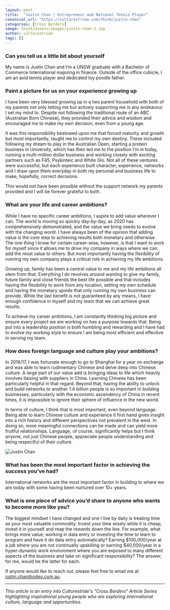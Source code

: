 ```yaml
---
layout: post
title:  "Justin Chan | Entrepreneur and National Tennis Player"
canonical_url: "https://culturestride.com/think/justin-chan"
categories: [Cross Borders]
image: think/assets/images/justin-chan-2.jpg
author: culturestride
tags: []
---
```



### Can you tell us a little bit about yourself 

My name is Justin Chan and I’m a UNSW graduate with a Bachelor of Commerce International majoring in finance. Outside of the office cubicle, I am an avid tennis player and dedicated toy poodle father.

### Paint a picture for us on your experience growing up
    
I have been very blessed growing up in a two parent household with both of my parents not only letting me but actively supporting me in any endeavour I set my mind to. Despite not following the traditional route of an ABC (Australian Born Chinese), they provided their advice and wisdom and encouraged me to make my own decision, even from a young age.

It was this responsibility bestowed upon me that forced maturity and growth but most importantly, taught me to control my own destiny. These included following my dream to play in the Australian Open, starting a protein business in University, which has then led me to the position I’m in today, running a multi-million dollar business and working closely with exciting partners such as F45, Psykinteic and White Glo. Not all of these ventures were successful, but each experience built character, experience, networks and I draw upon them everyday in both my personal and business life to make, hopefully, correct decisions.

This would not have been possible without the support network my parents provided and I will be forever grateful to both.

### What are your life and career ambitions?
 
While I have no specific career ambitions, I aspire to add value wherever I can. The world is moving so quickly day-by-day, as 2020 has comprehensively demonstrated, and the value we bring needs to evolve with the changing world. I have always been of the opinion that adding value is the core step to achieving results both monetary and otherwise. The one thing I know for certain career-wise, however, is that I want to work for myself since it allows me to drive my company in ways where we can add the most value to others. But most importantly having the flexibility of running my own company plays a critical role in achieving my life ambitions.

Growing up, family has been a central value to me and my life ambitions all stem from that. Everything I do revolves around wanting to give my family, future family and close friends the best life possible and that includes having the flexibility to work from any location, setting my own schedule and having the monetary upside that only running my own business can provide. While the last benefit is not guaranteed by any means, I have enough confidence in myself and my team that we can achieve great results.

To achieve my career ambitions, I am constantly thinking big picture and ensure every project we are working on has a purpose towards that. Being put into a leadership position is both humbling and rewarding and I have had to evolve my working style to ensure I am being most efficient and effective in serving my team.

  
### How does foreign language and culture play your ambitions?
 
In 2016/17, I was fortunate enough to go to Shanghai for a year on exchange and was able to learn rudimentary Chinese and delve deep into Chinese culture. A large part of our value add is bringing ideas to life which heavily involves liaising with suppliers in China. Learning Chinese has been particularly helpful in that regard. Beyond that, having the ability to unlock and build networks to another 1.4 billion people is so important in building businesses, particularly with the economic ascendency of China in recent times, it is impossible to ignore their sphere of influence in the new world.

In terms of culture, I think that is most important, even beyond language. Being able to learn Chinese culture and experience it first hand gives insight into a rich history and different perspectives not prevalent in the west. In doing so, more meaningful connections can be made and can yield more fruitful relationships. Language, of course, significantly helps but I think anyone, not just Chinese people, appreciate people understanding and being respectful of their culture.

<span style="text-align:center">
<img style="max-height:500px" src="../../think/assets/images/justin-chan-1.jpg" alt="Justin Chan"/>
</span>

### What has been the most important factor in achieving the success you’ve had?

International networks are the most important factor in building to where we are today with some having been nurtured over 10+ years. 

### What is one piece of advice you’d share to anyone who wants to become more like you?

The biggest mindset I have changed and one I live by daily is treating time as your most valuable commodity. Invest your time wisely while it is cheap, invest it in yourself and reap the rewards down the line. For example, what brings more value; working in data entry or investing the time to learn to program and have it do data entry automatically? Earning $100,000/year at a job where you are not continually upskilling or earning $40,000/year in a hyper-dynamic work environment where you are exposed to many different aspects of the business and take on significant responsibility? The answer, for me, would be the latter for each. 

If anyone would like to reach out, please feel free to email me at <a href="mailto:justin.chan@odeo.com.au">justin.chan@odeo.com.au</a>.

---

*This article is an entry into Culturestride's "Cross Borders" Article Series highlighting inspirational young people who are exploring international culture, language and opportunities.*